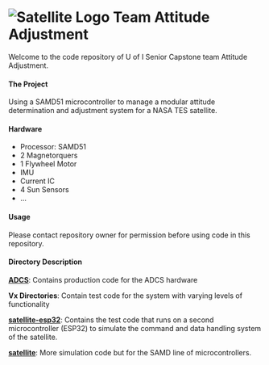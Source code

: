 # ![Satellite Logo](https://www.podfeet.com/blog/wp-content/uploads/2018/06/rocket-logo.png) Team Attitude Adjustment

Welcome to the code repository of U of I Senior Capstone team Attitude Adjustment.

#### The Project
Using a SAMD51 microcontroller to manage a modular attitude determination and adjustment system for a NASA TES satellite.

#### Hardware
* Processor: SAMD51
* 2 Magnetorquers
* 1 Flywheel Motor
* IMU
* Current IC
* 4 Sun Sensors
* ...

#### Usage
Please contact repository owner for permission before using code in this repository.

#### Directory Description
**[ADCS](https://github.com/pjpiedmont/ADCS/tree/master/adcs)**: Contains production code for the ADCS hardware

**Vx Directories**: Contain test code for the system with varying levels of functionality

**[satellite-esp32](https://github.com/pjpiedmont/ADCS/tree/master/satellite-esp32)**: Contains the test code that runs on a second microcontroller (ESP32) to simulate the command and data handling system of the satellite.

**[satellite](https://github.com/pjpiedmont/ADCS/tree/master/satellite)**: More simulation code but for the SAMD line of microcontrollers.
